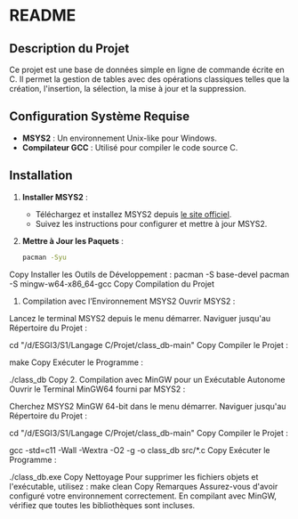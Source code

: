 # README

## Description du Projet

Ce projet est une base de données simple en ligne de commande écrite en C. Il permet la gestion de tables avec des opérations classiques telles que la création, l'insertion, la sélection, la mise à jour et la suppression.

## Configuration Système Requise

- **MSYS2** : Un environnement Unix-like pour Windows.
- **Compilateur GCC** : Utilisé pour compiler le code source C.

## Installation

1. **Installer MSYS2** :
   - Téléchargez et installez MSYS2 depuis [le site officiel](https://www.msys2.org).
   - Suivez les instructions pour configurer et mettre à jour MSYS2.

2. **Mettre à Jour les Paquets** :
   ```bash
   pacman -Syu
Copy
Installer les Outils de Développement :
pacman -S base-devel
pacman -S mingw-w64-x86_64-gcc
Copy
Compilation du Projet
1. Compilation avec l’Environnement MSYS2
Ouvrir MSYS2 :

Lancez le terminal MSYS2 depuis le menu démarrer.
Naviguer jusqu'au Répertoire du Projet :

cd "/d/ESGI3/S1/Langage C/Projet/class_db-main"
Copy
Compiler le Projet :

make
Copy
Exécuter le Programme :

./class_db
Copy
2. Compilation avec MinGW pour un Exécutable Autonome
Ouvrir le Terminal MinGW64 fourni par MSYS2 :

Cherchez MSYS2 MinGW 64-bit dans le menu démarrer.
Naviguer jusqu'au Répertoire du Projet :

cd "/d/ESGI3/S1/Langage C/Projet/class_db-main"
Copy
Compiler le Projet :

gcc -std=c11 -Wall -Wextra -O2 -g -o class_db src/*.c
Copy
Exécuter le Programme :

./class_db.exe
Copy
Nettoyage
Pour supprimer les fichiers objets et l'exécutable, utilisez :
make clean
Copy
Remarques
Assurez-vous d'avoir configuré votre environnement correctement.
En compilant avec MinGW, vérifiez que toutes les bibliothèques sont incluses.

